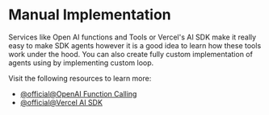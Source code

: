 # Manual Implementation

Services like Open AI functions and Tools or Vercel's AI SDK make it really easy to make SDK agents however it is a good idea to learn how these tools work under the hood. You can also create fully custom implementation of agents using by implementing custom loop.

Visit the following resources to learn more:

- [@official@OpenAI Function Calling](https://platform.openai.com/docs/guides/function-calling)
- [@official@Vercel AI SDK](https://sdk.vercel.ai/docs/foundations/tools)